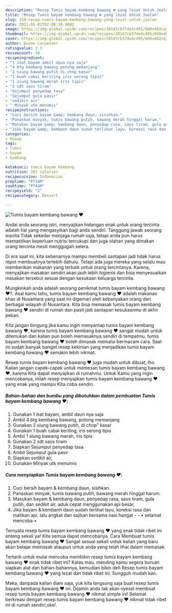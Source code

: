 ```yaml
---
description: "Resep Tumis bayam kembang bawang ❤️ yang lezat Untuk Jualan"
title: "Resep Tumis bayam kembang bawang ❤️ yang lezat Untuk Jualan"
slug: 159-resep-tumis-bayam-kembang-bawang-yang-lezat-untuk-jualan
date: 2021-05-02T02:08:10.988Z
image: https://img-global.cpcdn.com/recipes/20147cb37de4c495/680x482cq70/tumis-bayam-kembang-bawang-❤️-foto-resep-utama.jpg
thumbnail: https://img-global.cpcdn.com/recipes/20147cb37de4c495/680x482cq70/tumis-bayam-kembang-bawang-❤️-foto-resep-utama.jpg
cover: https://img-global.cpcdn.com/recipes/20147cb37de4c495/680x482cq70/tumis-bayam-kembang-bawang-❤️-foto-resep-utama.jpg
author: Duane Carpenter
ratingvalue: 3.3
reviewcount: 10
recipeingredient:
- "1 ikat bayam ambil daun nya saja"
- "4 btg kembang bawang potong memanjang"
- "2 siung bawang putih di chop kasar"
- "1 buah cabai keriting iris serong tipis"
- "1 siung bawang merah iris tipis"
- "2 sdt saos tiram"
- "Sejumput penyedap tasa"
- "Sejumput gula pasir"
- "sedikit air"
- " Minyak utk menumis"
recipeinstructions:
- "Cuci bersih bayam &amp; kembang daun, sisihkan."
- "Panaskan minyak, tumis bawang putih, bawang merah hinggal harum."
- "Masukan bayam &amp; kembang daun, penyedap rasa, saus tiram, gula putih, dan sedikit air, aduk cepat menggunakan api besar,"
- "Jika bayam &amp; kembanh daun sudah terlihat layu, koreksi rasa dan matikan api, lalu angkat dan sajikan bersama nasi hangat   • selamat mencoba •"
categories:
- Resep
tags:
- tumis
- bayam
- kembang

katakunci: tumis bayam kembang 
nutrition: 202 calories
recipecuisine: Indonesian
preptime: "PT14M"
cooktime: "PT44M"
recipeyield: "2"
recipecategory: Dessert

---
```



![Tumis bayam kembang bawang ❤️](https://img-global.cpcdn.com/recipes/20147cb37de4c495/680x482cq70/tumis-bayam-kembang-bawang-❤️-foto-resep-utama.jpg)

Andai anda seorang istri, menyajikan hidangan enak untuk orang tercinta adalah hal yang mengasyikan bagi anda sendiri. Tanggung jawab seorang  wanita Tidak sekedar menjaga rumah saja, tetapi anda pun harus memastikan keperluan nutrisi tercukupi dan juga olahan yang dimakan orang tercinta mesti menggugah selera.

Di era  saat ini, kita sebenarnya mampu membeli santapan jadi tidak harus repot membuatnya terlebih dahulu. Tetapi ada juga mereka yang selalu mau memberikan makanan yang terbaik untuk orang tercintanya. Karena, menyajikan masakan sendiri akan jauh lebih higienis dan bisa menyesuaikan masakan tersebut sesuai dengan kesukaan keluarga tercinta. 



Mungkinkah anda adalah seorang penikmat tumis bayam kembang bawang ❤️?. Asal kamu tahu, tumis bayam kembang bawang ❤️ adalah makanan khas di Nusantara yang saat ini digemari oleh kebanyakan orang dari berbagai wilayah di Nusantara. Kita bisa memasak tumis bayam kembang bawang ❤️ sendiri di rumah dan pasti jadi santapan kesukaanmu di akhir pekan.

Kita jangan bingung jika kamu ingin menyantap tumis bayam kembang bawang ❤️, karena tumis bayam kembang bawang ❤️ sangat mudah untuk ditemukan dan kalian pun boleh memasaknya sendiri di tempatmu. tumis bayam kembang bawang ❤️ boleh dimasak memalui bermacam cara. Saat ini sudah banyak banget resep kekinian yang menjadikan tumis bayam kembang bawang ❤️ semakin lebih nikmat.

Resep tumis bayam kembang bawang ❤️ juga mudah untuk dibuat, lho. Kalian jangan capek-capek untuk memesan tumis bayam kembang bawang ❤️, karena Kita dapat menyajikan di rumahmu. Untuk Kamu yang ingin mencobanya, inilah resep menyajikan tumis bayam kembang bawang ❤️ yang enak yang mampu Kita coba sendiri.

<!--inarticleads1-->

##### Bahan-bahan dan bumbu yang dibutuhkan dalam pembuatan Tumis bayam kembang bawang ❤️:

1. Gunakan 1 ikat bayam, ambil daun nya saja
1. Ambil 4 btg kembang bawang, potong memanjang
1. Gunakan 2 siung bawang putih, di chop” kasar
1. Gunakan 1 buah cabai keriting, iris serong tipis
1. Ambil 1 siung bawang merah, iris tipis
1. Gunakan 2 sdt saos tiram
1. Siapkan Sejumput penyedap tasa
1. Ambil Sejumput gula pasir
1. Siapkan sedikit air,
1. Gunakan  Minyak utk menumis




<!--inarticleads2-->

##### Cara menyiapkan Tumis bayam kembang bawang ❤️:

1. Cuci bersih bayam &amp; kembang daun, sisihkan.
1. Panaskan minyak, tumis bawang putih, bawang merah hinggal harum.
1. Masukan bayam &amp; kembang daun, penyedap rasa, saus tiram, gula putih, dan sedikit air, aduk cepat menggunakan api besar,
1. Jika bayam &amp; kembanh daun sudah terlihat layu, koreksi rasa dan matikan api, lalu angkat dan sajikan bersama nasi hangat  -  - • selamat mencoba •




Ternyata resep tumis bayam kembang bawang ❤️ yang enak tidak ribet ini enteng sekali ya! Kita semua dapat mencobanya. Cara Membuat tumis bayam kembang bawang ❤️ Sangat sesuai sekali untuk kalian yang baru akan belajar memasak ataupun untuk anda yang telah lihai dalam memasak.

Tertarik untuk mulai mencoba membikin resep tumis bayam kembang bawang ❤️ enak tidak ribet ini? Kalau mau, mending kamu segera buruan siapkan alat dan bahan-bahannya, kemudian bikin deh Resep tumis bayam kembang bawang ❤️ yang lezat dan tidak ribet ini. Sungguh mudah kan. 

Maka, daripada kalian diam saja, yuk kita langsung saja buat resep tumis bayam kembang bawang ❤️ ini. Dijamin anda tak akan nyesel membuat resep tumis bayam kembang bawang ❤️ nikmat simple ini! Selamat berkreasi dengan resep tumis bayam kembang bawang ❤️ nikmat tidak ribet ini di rumah sendiri,oke!.

